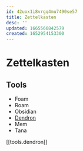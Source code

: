 ```yaml
---
id: 42uox1i8vrgq4mu7490se57
title: Zettelkasten
desc: ''
updated: 1665566842579
created: 1652954153300
---
```


# Zettelkasten 

## Tools 

- Foam
- Roam
- Obsidian
- [Dendron](tools.dendron.md)
- Mem
- Tana

[[tools.dendron]]
